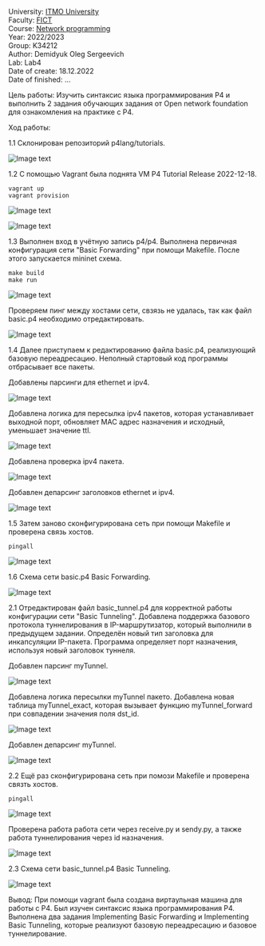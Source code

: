 University: [ITMO University](https://itmo.ru/ru/)  
Faculty: [FICT](https://fict.itmo.ru)    
Course: [Network programming](https://github.com/itmo-ict-faculty/network-programming)    
Year: 2022/2023  
Group: K34212  
Author: Demidyuk Oleg Sergeevich  
Lab: Lab4  
Date of create: 18.12.2022  
Date of finished: ...

Цель работы: Изучить синтаксис языка программирования P4 и выполнить 2 задания обучающих задания от Open network foundation для ознакомления на практике с P4.

Ход работы:

1.1 Склонирован репозиторий p4lang/tutorials.

![Image text](https://github.com/SilnoEnamored/2022_2023-network_programming-k34212-demidyuk_o_s/raw/main/lab4/screenshots/1.jpg)

1.2 С помощью Vagrant была поднята VM P4 Tutorial Release 2022-12-18.
```
vagrant up 
vagrant provision
```
![Image text](https://github.com/SilnoEnamored/2022_2023-network_programming-k34212-demidyuk_o_s/raw/main/lab4/screenshots/2.jpg)

![Image text](https://github.com/SilnoEnamored/2022_2023-network_programming-k34212-demidyuk_o_s/raw/main/lab4/screenshots/3.jpg)

1.3 Выполнен вход в учётную запись p4/p4. Выполнена первичная конфигурация сети "Basic Forwarding" при помощи Makefile. После этого запускается mininet схема.
```
make build
make run
```
![Image text](https://github.com/SilnoEnamored/2022_2023-network_programming-k34212-demidyuk_o_s/raw/main/lab4/screenshots/4.jpg)

Проверяем пинг между хостами сети, свзязь не удалась, так как файл basic.p4 необходимо отредактировать.

![Image text](https://github.com/SilnoEnamored/2022_2023-network_programming-k34212-demidyuk_o_s/raw/main/lab4/screenshots/5.jpg)

1.4 Далее приступаем к редактированию файла basic.p4, реализующий базовую переадресацию. Неполный стартовый код программы отбрасывает все пакеты.

Добавлены парсинги для ethernet и ipv4.

![Image text](https://github.com/SilnoEnamored/2022_2023-network_programming-k34212-demidyuk_o_s/raw/main/lab4/screenshots/6.jpg)
 
 Добавлена логика для пересылка ipv4 пакетов, которая устанавливает выходной порт, обновляет MAC адрес назначения и исходный, уменьшает значение ttl.
 
 ![Image text](https://github.com/SilnoEnamored/2022_2023-network_programming-k34212-demidyuk_o_s/raw/main/lab4/screenshots/7.jpg)
 
 Добавлена проверка ipv4 пакета. 
 
 ![Image text](https://github.com/SilnoEnamored/2022_2023-network_programming-k34212-demidyuk_o_s/raw/main/lab4/screenshots/8.jpg)
 
 Добавлен депарсинг заголовков ethernet и ipv4.
 
 ![Image text](https://github.com/SilnoEnamored/2022_2023-network_programming-k34212-demidyuk_o_s/raw/main/lab4/screenshots/9.jpg)
 
1.5 Затем заново сконфигурирована сеть при помощи Makefile и проверена связь хостов.
 ```
 pingall
 ```
 
 ![Image text](https://github.com/SilnoEnamored/2022_2023-network_programming-k34212-demidyuk_o_s/raw/main/lab4/screenshots/10.jpg)
 
 1.6 Схема сети basic.p4 Basic Forwarding.

 ![Image text](https://github.com/SilnoEnamored/2022_2023-network_programming-k34212-demidyuk_o_s/raw/main/lab4/screenshots/15.jpg)
 
 2.1 Отредактирован файл basic_tunnel.p4 для корректной работы конфигурации сети "Basic Tunneling". Добавлена поддержка базового протокола туннелирования в IP-маршрутизатор, который выполнили в предыдущем задании. Определён новый тип заголовка для инкапсуляции IP-пакета. Программа определяет порт назначения, используя новый заголовок туннеля.
 
 Добавлен парсинг myTunnel.
 
  ![Image text](https://github.com/SilnoEnamored/2022_2023-network_programming-k34212-demidyuk_o_s/raw/main/lab4/screenshots/11.jpg)
  
 Добавлена логика пересылки myTunnel пакето. Добавлена новая таблица myTunnel_exact, которая вызывает функцию myTunnel_forward при совпадении значения поля dst_id. 
  
  ![Image text](https://github.com/SilnoEnamored/2022_2023-network_programming-k34212-demidyuk_o_s/raw/main/lab4/screenshots/12.jpg)
  
  Добавлен депарсинг myTunnel.
  
  ![Image text](https://github.com/SilnoEnamored/2022_2023-network_programming-k34212-demidyuk_o_s/raw/main/lab4/screenshots/13.jpg)
  
 2.2 Ещё раз сконфигурирована сеть при помози Makefile и проверена связть хостов.
 ```
 pingall
 ```
 ![Image text](https://github.com/SilnoEnamored/2022_2023-network_programming-k34212-demidyuk_o_s/raw/main/lab4/screenshots/14.jpg)
 
 Проверена работа работа сети через receive.py и sendy.py, а также работа туннелирования через id назначения.
 
 ![Image text](https://github.com/SilnoEnamored/2022_2023-network_programming-k34212-demidyuk_o_s/raw/main/lab4/screenshots/17.jpg)
 
 2.3 Схема сети basic_tunnel.p4 Basic Tunneling.
 
 ![Image text](https://github.com/SilnoEnamored/2022_2023-network_programming-k34212-demidyuk_o_s/raw/main/lab4/screenshots/16.jpg)
 
 Вывод:
 При помощи vagrant была создана виртаульная машина для работы с P4. Был изучен синтаксис языка программирования P4. Выполнена два задания  Implementing Basic Forwarding и  Implementing Basic Tunneling, которые реализуют базовую переадресацию и базовое туннелирование.
  
 

